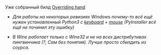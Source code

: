 Уже собранный билд [Overriding hand](https://github.com/DraSolace/Overriding-Handv1.1)

* *Для работы на некоторых ревизиях Windows почему-то всё ещё нужен установленный Python3 с [keyboard](https://github.com/boppreh/keyboard) + [mouse](https://github.com/boppreh/mouse) (PyInstaller всё ещё не починил эту ошибку)* 

* *В Wine работает только с Wine32 и не на всех дистрибутивах пингвинчика (?, Сам без понятия). Лучше просто сбилдить из соурса.* 
